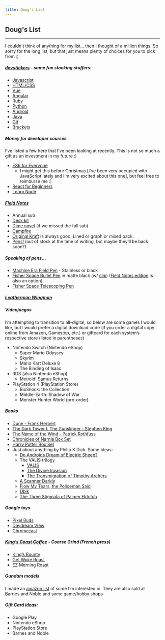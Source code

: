 ```yaml
---
title: Doug's List
---
```


## Doug's List

---

I couldn't think of anything for my list... then I thought of a million things. So sorry for the long list, but that just means plenty of choices for you to pick from :)

##### [devstickers](http://devstickers.com) - some fun stocking stuffers:
- [Javascript](http://devstickers.com/info/javascript-n1wi)
- [HTML/CSS](http://devstickers.com/info/html5-css3-kl2t)
- [Vue](http://devstickers.com/info/vuejs-quf1)
- [Angular](http://devstickers.com/info/angular2-eq4x)
- [Ruby](http://devstickers.com/info/ruby-hc51)
- [Python](http://devstickers.com/info/python-ptow)
- [Android](http://devstickers.com/info/android-ait1)
- [Java](http://devstickers.com/info/java-8geo)
- [Git](http://devstickers.com/info/git-myha)
- [Brackets](http://devstickers.com/info/text-editors-5tul)

##### Money for developer courses

I’ve listed a few here that I’ve been looking at recently. This is not so much a gift as an investment in my future :)

- [ES6 for Everyone][es6] 
	- I might get this before Christmas [I’ve been very occupied with JavaScript lately and I’m very excited about this one], but feel free to reimburse me :)
- [React for Beginners][react]
- [Learn Node][node]

##### [Field Notes](https://fieldnotesbrand.com/)
- Annual sub
- [Desk kit][desk kit]
- [Dime novel][dime novel] (if we missed the fall sub)
- [Campfire][campfire]
- [Original Kraft][kraft] is always good. Lined or graph or mixed pack.
- [Pens!][pens] (out of stock at the time of writing, but maybe they’ll be back soon?)

##### Speaking of pens…
- [Machine Era Field Pen][me field pen] - Stainless or black
- [Fisher Space Bullet Pen][bullet pen] in matte black (w/ [clip][clip]) ([Field Notes edition][fn bullet pen] is also an option)
- [Fisher Space Telescoping Pen][telescoping pen]

##### [Leatherman Wingman](https://www.amazon.com/Leatherman-Wingman-Multi-Tool-Stainless-Steel/dp/B005DI0XM4/?tag=bg999-20)

##### Videojuegos

I’m attempting to transition to all-digital, so below are some games I would like, but I would prefer a digital download code (if you order a digital copy online from Amazon, Gamestop, etc.) or giftcard for each system’s respective store (listed in parentheses)

- Nintendo Switch (Nintendo eShop)
	- Super Mario Odyssey
	- Skyrim
	- Mario Kart Deluxe 8
	- The Binding of Isaac
- 3DS (also Nintendo eShop)
	- Metroid: Samus Returns
- PlayStation 4 (PlayStation Store)
	- BioShock: the Collection
	- Middle-Earth: Shadow of War
	- Monster Hunter World (pre-order)

##### Books
- [Dune - Frank Herbert][dune]
- [The Dark Tower I: The Gunslinger - Stephen King][dark tower]
- [The Name of the Wind - Patrick Rothfuss][name of the wind]
- [Chronicles of Narnia Box Set][narnia]
- [Harry Potter Box Set][harry potter]
- Just about anything by Philip K Dick. Some ideas:
	- [Do Androids Dream of Electric Sheep?][androids]
	- The VALIS trilogy
		- [VALIS][valis]
		- [The Divine Invasion][divine invasion]
		- [The Transmigration of Timothy Archers][transmigration]
	- [A Scanner Darkly][scanner darkly]
	- [Flow My Tears, the Policeman Said][flow my tears]
	- [Ubik][ubik]
	- [The Three Stigmata of Palmer Eldritch][stigmata]

##### Google toys
- [Pixel Buds][pixel buds]
- [Daydream View][daydream]
- [Chromecast][chromecast]

##### [King’s Coast Coffee][kings coast] - Coarse Grind (French press)
- [King’s Bounty][kings bounty]
- [Get Woke Roast][get woke]
- [EZ Morning Roast][ez morning]

##### Gundam models

I made an [amazon list](http://a.co/am3aQb8) of some I’m interested in. They are also sold at Barnes and Noble and some game/hobby shops

##### Gift Card ideas:
- Google Play
- Nintendo eShop
- PlayStation Store
- Barnes and Noble

[es6]: https://es6.io
[react]: https://reactforbeginners.com
[node]: https://learnnode.com
[desk kit]: https://fieldnotesbrand.com/products/desk-kit
[dime novel]: https://fieldnotesbrand.com/products/dimenovel
[campfire]: https://fieldnotesbrand.com/products/campfire
[kraft]: https://fieldnotesbrand.com/products/original-kraft
[pens]: https://fieldnotesbrand.com/products/clic-pen-6-pack
[me field pen]: https://www.machine-era.com/collections/pens/products/field-pen-stainless?variant=43032090256
[bullet pen]: https://www.amazon.com/Fisher-400B-Space-Bullet-Pen/dp/B000WGD13U/ref=sr_1_3?s=office-products&ie=UTF8&qid=1510329378&sr=1-3&keywords=fisher+bullet+pen
[clip]: https://www.amazon.com/Matte-Black-Clip-Bullet-Pens/dp/B0014M0AO4/ref=pd_bxgy_229_img_2?_encoding=UTF8&psc=1&refRID=6KVP1R5KC7ANTQC4CYZB
[fn bullet pen]: https://fieldnotesbrand.com/products/space-pen
[telescoping pen]: https://www.amazon.com/Fisher-Space-Telescoping-Pen-TLP/dp/B000VC3FBS/ref=pd_sim_229_2?_encoding=UTF8&psc=1&refRID=76H26TEJ73H2CZ87D8XN
[dune]: https://www.amazon.com/Dune-Frank-Herbert/dp/0441172717/ref=sr_1_1?s=books&ie=UTF8&qid=1510324790&sr=1-1&keywords=dune&dpID=41uKA1N7J3L&preST=_SY291_BO1,204,203,200_QL40_&dpSrc=srch
[dark tower]: https://www.amazon.com/Dark-Tower-I-Gunslinger/dp/1501143514/ref=sr_1_1?s=books&ie=UTF8&qid=1510324861&sr=1-1&keywords=the+dark+tower&dpID=51ef6ns8ISL&preST=_SY291_BO1,204,203,200_QL40_&dpSrc=srch
[name of the wind]: https://www.amazon.com/Name-Wind-Anniversary-Kingkiller-Chronicle/dp/0756413710/ref=sr_1_1?s=books&ie=UTF8&qid=1510326757&sr=1-1&keywords=patrick+rothfuss&dpID=511xW8Ol2yL&preST=_SY291_BO1,204,203,200_QL40_&dpSrc=srch
[narnia]: https://www.amazon.com/C-Lewis-Chronicles-Full-Color-Collectors/dp/B0086IPSGO/ref=sr_1_5?s=books&ie=UTF8&qid=1510325023&sr=1-5&keywords=narnia+box&dpID=41VnnIrFJQL&preST=_SX218_BO1,204,203,200_QL40_&dpSrc=srch
[harry potter]: https://www.amazon.com/Harry-Potter-Complete-Special-Rowling/dp/B01DMC29U6/ref=sr_1_10?s=books&ie=UTF8&qid=1510324972&sr=1-10&keywords=harry+potter+box
[androids]: https://www.amazon.com/Androids-Dream-Electric-Sheep-inspiration/dp/0345404475/ref=sr_1_1?s=books&ie=UTF8&qid=1510326544&sr=1-1&keywords=do+androids+dream+of+electric+sheep&dpID=41U97Qj7iML&preST=_SY291_BO1,204,203,200_QL40_&dpSrc=srch
[valis]: https://www.amazon.com/VALIS-Valis-Trilogy-Philip-Dick/dp/0547572417/ref=pd_sim_14_2?_encoding=UTF8&psc=1&refRID=7Z32GSSQ1XHNZK6WTZJH
[divine invasion]: https://www.amazon.com/Divine-Invasion-Valis-Trilogy/dp/0547572425/ref=pd_sim_14_1?_encoding=UTF8&psc=1&refRID=7Z32GSSQ1XHNZK6WTZJH
[transmigration]: https://www.amazon.com/Transmigration-Timothy-Archer-Valis-Trilogy/dp/0547572603/ref=pd_sim_14_10?_encoding=UTF8&psc=1&refRID=ETYV73ZB62CM6T4FRPDX
[scanner darkly]: https://www.amazon.com/Scanner-Darkly-Philip-K-Dick/dp/0547572174/ref=pd_sim_14_9?_encoding=UTF8&psc=1&refRID=7Z32GSSQ1XHNZK6WTZJH
[flow my tears]: https://www.amazon.com/Flow-My-Tears-Policeman-Said/dp/0547572255/ref=pd_sim_14_4?_encoding=UTF8&psc=1&refRID=7Z32GSSQ1XHNZK6WTZJH
[ubik]: https://www.amazon.com/Ubik-Philip-K-Dick/dp/0547572298/ref=pd_sim_14_5?_encoding=UTF8&psc=1&refRID=7Z32GSSQ1XHNZK6WTZJH
[stigmata]: https://www.amazon.com/Three-Stigmata-Palmer-Eldritch/dp/0547572557/ref=pd_sim_14_3?_encoding=UTF8&psc=1&refRID=7Z32GSSQ1XHNZK6WTZJH
[pixel buds]: https://store.google.com/product/google_pixel_buds
[daydream]: https://store.google.com/product/google_daydream_view
[chromecast]: https://store.google.com/product/chromecast_2015
[kings coast]: https://www.kingscoastcoffee.com/coffee/
[kings bounty]: https://kings-coast-coffee-co.myshopify.com/products/kings-bounty?variant=2406442237980
[get woke]: https://kings-coast-coffee-co.myshopify.com/products/professor-bromans-get-woke-roast?variant=972026904604
[ez morning]: https://kings-coast-coffee-co.myshopify.com/products/king-gothalions-ez-morning-roast?variant=971971297308
